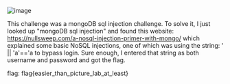 ![image](https://github.com/Jewber11/CTF-Writeups/assets/134816588/05debb40-e61d-4d02-b8ed-760dc553cd1d)

This challenge was a mongoDB sql injection challenge. To solve it, I just looked up "mongoDB sql injection" and found this website: https://nullsweep.com/a-nosql-injection-primer-with-mongo/ which explained some basic NoSQL injections, one of which was using the string: ' || 'a'=='a to bypass login. Sure enough, I entered that string as both username and password and got the flag.

flag: flag{easier_than_picture_lab_at_least}
